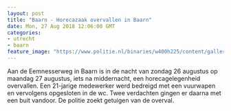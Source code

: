 ```yaml
---
layout: post
title: "Baarn - Horecazaak overvallen in Baarn"
date: Mon, 27 Aug 2018 12:06:00 GMT
categories: 
- utrecht 
- baarn 
feature_image: "https://www.politie.nl/binaries/w400h225/content/gallery/politie/stockfotos/algemeen/gele-politiejas.jpg"
---
```


Aan de Eemnesserweg in Baarn is in de nacht van zondag 26 augustus op maandag 27 augustus, iets na middernacht, een horecagelegenheid overvallen. Een 21-jarige medewerker werd bedreigd met een vuurwapen en vervolgens opgesloten in de wc. Twee verdachten gingen er daarna met een buit vandoor. De politie zoekt getuigen van de overval.
